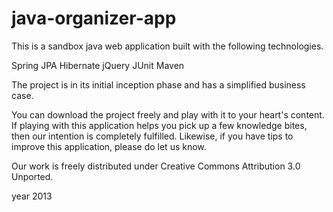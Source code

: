 java-organizer-app
===========================

This is a sandbox java web application built with the following technologies.  

Spring
JPA
Hibernate
jQuery
JUnit
Maven

The project is in its initial inception phase and has a simplified business case.  

You can download the project freely and play with it to your heart's content.  If playing with this application helps you pick up a few knowledge bites, 
then our intention is completely fulfilled.  Likewise, if you have tips to improve this application, please do let us know.

Our work is freely distributed under Creative Commons Attribution 3.0 Unported.

year 2013

